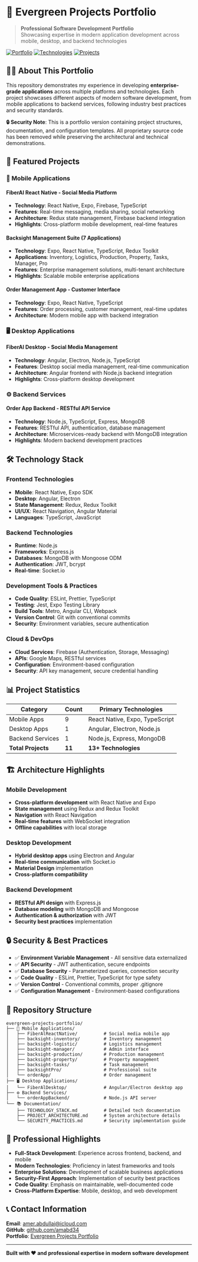 # 🌲 Evergreen Projects Portfolio

> **Professional Software Development Portfolio**  
> Showcasing expertise in modern application development across mobile, desktop, and backend technologies

[![Portfolio](https://img.shields.io/badge/Portfolio-Professional-blue)](https://github.com/amabd34/evergreen-projects-portfolio)
[![Technologies](https://img.shields.io/badge/Technologies-13+-green)](#-technology-stack)
[![Projects](https://img.shields.io/badge/Projects-13-orange)](#-featured-projects)

## 👨‍💻 **About This Portfolio**

This repository demonstrates my experience in developing **enterprise-grade applications** across multiple platforms and technologies. Each project showcases different aspects of modern software development, from mobile applications to backend services, following industry best practices and security standards.

**🔒 Security Note**: This is a portfolio version containing project structures, documentation, and configuration templates. All proprietary source code has been removed while preserving the architectural and technical demonstrations.

## 🚀 **Featured Projects**

### **📱 Mobile Applications**

#### **FiberAl React Native** - Social Media Platform
- **Technology**: React Native, Expo, Firebase, TypeScript
- **Features**: Real-time messaging, media sharing, social networking
- **Architecture**: Redux state management, Firebase backend integration
- **Highlights**: Cross-platform mobile development, real-time features

#### **Backsight Management Suite** (7 Applications)
- **Technology**: Expo, React Native, TypeScript, Redux Toolkit
- **Applications**: Inventory, Logistics, Production, Property, Tasks, Manager, Pro
- **Features**: Enterprise management solutions, multi-tenant architecture
- **Highlights**: Scalable mobile enterprise applications

#### **Order Management App** - Customer Interface
- **Technology**: Expo, React Native, TypeScript
- **Features**: Order processing, customer management, real-time updates
- **Architecture**: Modern mobile app with backend integration

### **🖥️ Desktop Applications**

#### **FiberAl Desktop** - Social Media Management
- **Technology**: Angular, Electron, Node.js, TypeScript
- **Features**: Desktop social media management, real-time communication
- **Architecture**: Angular frontend with Node.js backend integration
- **Highlights**: Cross-platform desktop development

### **⚙️ Backend Services**

#### **Order App Backend** - RESTful API Service
- **Technology**: Node.js, TypeScript, Express, MongoDB
- **Features**: RESTful API, authentication, database management
- **Architecture**: Microservices-ready backend with MongoDB integration
- **Highlights**: Modern backend development practices

## 🛠️ **Technology Stack**

### **Frontend Technologies**
- **Mobile**: React Native, Expo SDK
- **Desktop**: Angular, Electron
- **State Management**: Redux, Redux Toolkit
- **UI/UX**: React Navigation, Angular Material
- **Languages**: TypeScript, JavaScript

### **Backend Technologies**
- **Runtime**: Node.js
- **Frameworks**: Express.js
- **Databases**: MongoDB with Mongoose ODM
- **Authentication**: JWT, bcrypt
- **Real-time**: Socket.io

### **Development Tools & Practices**
- **Code Quality**: ESLint, Prettier, TypeScript
- **Testing**: Jest, Expo Testing Library
- **Build Tools**: Metro, Angular CLI, Webpack
- **Version Control**: Git with conventional commits
- **Security**: Environment variables, secure authentication

### **Cloud & DevOps**
- **Cloud Services**: Firebase (Authentication, Storage, Messaging)
- **APIs**: Google Maps, RESTful services
- **Configuration**: Environment-based configuration
- **Security**: API key management, secure credential handling

## 📊 **Project Statistics**

| Category | Count | Primary Technologies |
|----------|-------|---------------------|
| Mobile Apps | 9 | React Native, Expo, TypeScript |
| Desktop Apps | 1 | Angular, Electron, Node.js |
| Backend Services | 1 | Node.js, Express, MongoDB |
| **Total Projects** | **11** | **13+ Technologies** |

## 🏗️ **Architecture Highlights**

### **Mobile Development**
- **Cross-platform development** with React Native and Expo
- **State management** using Redux and Redux Toolkit
- **Navigation** with React Navigation
- **Real-time features** with WebSocket integration
- **Offline capabilities** with local storage

### **Desktop Development**
- **Hybrid desktop apps** using Electron and Angular
- **Real-time communication** with Socket.io
- **Material Design** implementation
- **Cross-platform compatibility**

### **Backend Development**
- **RESTful API design** with Express.js
- **Database modeling** with MongoDB and Mongoose
- **Authentication & authorization** with JWT
- **Security best practices** implementation

## 🔒 **Security & Best Practices**

- ✅ **Environment Variable Management** - All sensitive data externalized
- ✅ **API Security** - JWT authentication, secure endpoints
- ✅ **Database Security** - Parameterized queries, connection security
- ✅ **Code Quality** - ESLint, Prettier, TypeScript for type safety
- ✅ **Version Control** - Conventional commits, proper .gitignore
- ✅ **Configuration Management** - Environment-based configurations

## 📁 **Repository Structure**

```
evergreen-projects-portfolio/
├── 📱 Mobile Applications/
│   ├── FiberAlReactNative/          # Social media mobile app
│   ├── backsight-inventory/         # Inventory management
│   ├── backsight-logistic/          # Logistics management
│   ├── backsight-manager/           # Admin interface
│   ├── backsight-production/        # Production management
│   ├── backsight-property/          # Property management
│   ├── backsight-tasks/             # Task management
│   ├── backsightPro/                # Professional suite
│   └── orderApp/                    # Order management
├── 🖥️ Desktop Applications/
│   └── FiberAlDesktop/              # Angular/Electron desktop app
├── ⚙️ Backend Services/
│   └── orderAppBackend/             # Node.js API server
└── 📚 Documentation/
    ├── TECHNOLOGY_STACK.md          # Detailed tech documentation
    ├── PROJECT_ARCHITECTURE.md      # System architecture details
    └── SECURITY_PRACTICES.md        # Security implementation guide
```

## 🎯 **Professional Highlights**

- **Full-Stack Development**: Experience across frontend, backend, and mobile
- **Modern Technologies**: Proficiency in latest frameworks and tools
- **Enterprise Solutions**: Development of scalable business applications
- **Security-First Approach**: Implementation of security best practices
- **Code Quality**: Emphasis on maintainable, well-documented code
- **Cross-Platform Expertise**: Mobile, desktop, and web development

## 📞 **Contact Information**

**Email**: amer.abdullai@icloud.com  
**GitHub**: [github.com/amabd34](https://github.com/amabd34)  
**Portfolio**: [Evergreen Projects Portfolio](https://github.com/amabd34/evergreen-projects-portfolio)

---

**Built with ❤️ and professional expertise in modern software development**
